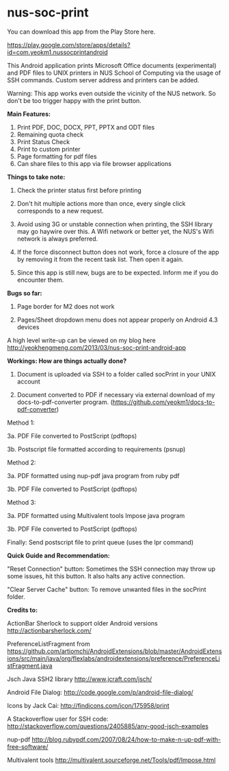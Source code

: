 nus-soc-print
=============

You can download this app from the Play Store here.

https://play.google.com/store/apps/details?id=com.yeokm1.nussocprintandroid

This Android application prints Microsoft Office documents (experimental) and PDF files to UNIX printers in NUS School of Computing via the usage of SSH commands. Custom server address and printers can be added.

Warning: This app works even outside the vicinity of the NUS network. So don't be too trigger happy with the print button.


<b>Main Features:</b>

1. Print PDF, DOC, DOCX, PPT, PPTX and ODT files
2. Remaining quota check
3. Print Status Check
4. Print to custom printer
5. Page formatting for pdf files
6. Can share files to this app via file browser applications


<b>Things to take note:</b>

1. Check the printer status first before printing

2. Don't hit multiple actions more than once, every single click corresponds to a new request.

3. Avoid using 3G or unstable connection when printing, the SSH library may go haywire over this. A Wifi network or better yet, the NUS's Wifi network is always preferred.

4. If the force disconnect button does not work, force a closure of the app by removing it from the recent task list. Then open it again.

5. Since this app is still new, bugs are to be expected. Inform me if you do encounter them.


<b>Bugs so far: </b>

1. Page border for M2 does not work

2. Pages/Sheet dropdown menu does not appear properly on Android 4.3 devices 


A high level write-up can be viewed on my blog here http://yeokhengmeng.com/2013/03/nus-soc-print-android-app


<b>Workings: How are things actually done?</b>

1. Document is uploaded via SSH to a folder called socPrint in your UNIX account

2. Document converted to PDF if necessary via external download of my docs-to-pdf-converter program. (https://github.com/yeokm1/docs-to-pdf-converter)

Method 1:

3a. PDF File converted to PostScript (pdftops)

3b. Postscript file formatted according to requirements (psnup)

Method 2:

3a. PDF formatted using nup-pdf java program from ruby pdf

3b. PDF File converted to PostScript (pdftops)

Method 3:

3a. PDF formatted using Multivalent tools Impose java program

3b. PDF File converted to PostScript (pdftops)

Finally: Send postscript file to print queue (uses the lpr command)


<b>Quick Guide and Recommendation:</b>

"Reset Connection" button: Sometimes the SSH connection may throw up some issues, hit this button. It also halts any active connection.

"Clear Server Cache" button: To remove unwanted files in the socPrint folder. 



<b>Credits to:</b>

ActionBar Sherlock to support older Android versions http://actionbarsherlock.com/

PreferenceListFragment from https://github.com/artiomchi/AndroidExtensions/blob/master/AndroidExtensions/src/main/java/org/flexlabs/androidextensions/preference/PreferenceListFragment.java

Jsch Java SSH2 library http://www.jcraft.com/jsch/

Android File Dialog: http://code.google.com/p/android-file-dialog/

Icons by Jack Cai: http://findicons.com/icon/175958/print

A Stackoverflow user for SSH code: http://stackoverflow.com/questions/2405885/any-good-jsch-examples

nup-pdf http://blog.rubypdf.com/2007/08/24/how-to-make-n-up-pdf-with-free-software/

Multivalent tools http://multivalent.sourceforge.net/Tools/pdf/Impose.html 

